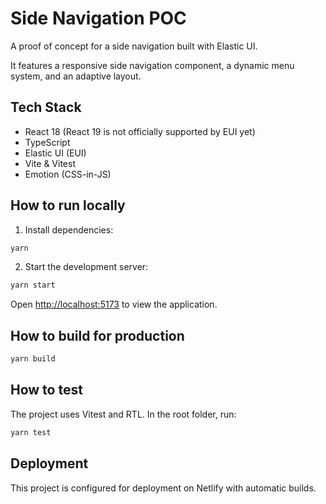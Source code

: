 # Side Navigation POC

A proof of concept for a side navigation built with Elastic UI.

It features a responsive side navigation component, a dynamic menu system, and an adaptive layout.

## Tech Stack

- React 18 (React 19 is not officially supported by EUI yet)
- TypeScript
- Elastic UI (EUI)
- Vite & Vitest
- Emotion (CSS-in-JS)

## How to run locally

1. Install dependencies:

```bash
yarn
```

2. Start the development server:

```bash
yarn start
```

Open [http://localhost:5173](http://localhost:5173) to view the application.

## How to build for production

```bash
yarn build
```

## How to test

The project uses Vitest and RTL. In the root folder, run:

```bash
yarn test
```

## Deployment

This project is configured for deployment on Netlify with automatic builds.
